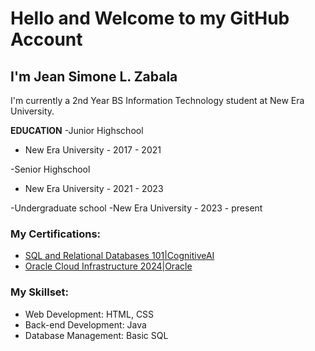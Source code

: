 # Hello and Welcome to my GitHub Account

## I'm Jean Simone L. Zabala
I'm currently a 2nd Year BS Information Technology student at New Era University.

**EDUCATION**
-Junior Highschool
- New Era University - 2017 - 2021

-Senior Highschool
- New Era University - 2021 - 2023

-Undergraduate school
-New Era University - 2023 - present


### My Certifications:
- [SQL and Relational Databases 101|CognitiveAI](https://courses.cognitiveclass.ai/certificates/239c0420e09742f0b7faca2d91384da3)
- [Oracle Cloud Infrastructure 2024|Oracle](https://brm-certview.oracle.com/ords/certview/ecertificate?ssn=OC5434382&trackId=OCI2024FNDCFA&key=f1b94e20f8afa4db476cf8657626d156ecbee387)


### My Skillset:
- Web Development: HTML, CSS
- Back-end Development: Java
- Database Management: Basic SQL

